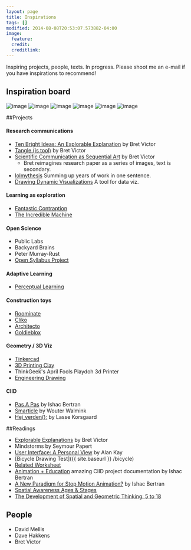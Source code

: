 ```yaml
---
layout: page
title: Inspirations 
tags: []
modified: 2014-08-08T20:53:07.573882-04:00
image:
  feature:
  credit: 
  creditlink: 
---
```


Inspiring projects, people, texts. In progress. Please shoot me an e-mail if you have inspirations to recommend! 

## Inspiration board

![image]({{site.baseurl}}/images/inspirations/pasapas.jpg)
![image]({{site.baseurl}}/images/inspirations/minecraft.jpg)
![image]({{site.baseurl}}/images/inspirations/tinkercad.jpg)
![image]({{site.baseurl}}/images/inspirations/goldieblox.jpg)
![image]({{site.baseurl}}/images/inspirations/riftsketch.png)
![image]({{site.baseurl}}/images/inspirations/lego.png)

##Projects

#### Research communications
*   [Ten Bright Ideas: An Explorable Explanation](http://worrydream.com/TenBrighterIdeas/) by Bret Victor
*   [Tangle (js tool)](http://worrydream.com/Tangle/) by Bret Victor
*   [Scientific Communication as Sequential Art](http://worrydream.com/ScientificCommunicationAsSequentialArt/) by Bret Victor
    -    Bret reimagines research paper as a series of images, text is secondary.
*   [lolmythesis](http://lolmythesis.com/) Summing up years of work in one sentence.
*   [Drawing Dynamic Visualizations](https://vimeo.com/66085662) A tool for data viz.

#### Learning as exploration
*   [Fantastic Contraption](http://www.fantasticcontraption.net/)
*   [The Incredible Machine](https://www.youtube.com/watch?v=0a50Qr4a-uU)

#### Open Science
*   Public Labs
*   Backyard Brains
*   Peter Murray-Rust
*   [Open Syllabus Project](http://opensyllabusproject.org/about/)

#### Adaptive Learning
*   [Perceptual Learning](http://www.gse.upenn.edu/plmstudy/about/perceptual-learning)

#### Construction toys
*   [Roominate](http://www.roominatetoy.com/press/)
*   [Cliko](https://www.youtube.com/watch?v=RxjzrGSSJQk)
*   [Architecto](https://www.youtube.com/watch?v=-Lp7vAsEwME)
*   [Goldieblox](http://www.pinterest.com/goldiebloxinc/)

#### Geometry / 3D Viz
*   [Tinkercad](https://tinkercad.com/)
*   [3D Printing Clay](http://oliviervanherpt.com/)
*   ThinkGeek's April Fools Playdoh 3d Printer
*   [Engineering Drawing](http://www.me.umn.edu/courses/me2011/handouts/drawing/blanco-tutorial.html)


#### CIID

- [Pas A Pas](http://pasapas-project.com/s) by Ishac Bertran
- [Smarticle](http://portfolio.walmink.com/smarticle.php) by Wouter Walmink
- [Hej_verden();](http://ciid.dk/education/portfolio/idp13/courses/final-projects-2013/hej_verden/) by Lasse Korsgaard

##Readings
* [Explorable Explanations](http://worrydream.com/ExplorableExplanations/) by Bret Victor
* Mindstorms by Seymour Papert
* [User Interface: A Personal View](http://proteus.fau.edu/practicum/texts/kay.pdf) by Alan Kay
* [Bicycle Drawing Test]({{ site.baseurl }} /bicycle)
* [Related Worksheet](http://www.mit.edu/~ebakke/research/related_worksheets_chi2011.pdf)
* [Animation + Education](http://blog.ishback.com/?p=468) amazing CIID project documentation by Ishac Bertran
* [A New Paradigm for Stop Motion Animation?](http://blog.ishback.com/?p=503) by Ishac Bertran
* [Spatial Awareness Ages & Stages](http://www.scholastic.com/teachers/article/ages-stages-all-about-body-awareness)
* [The Development of Spatial and Geometric Thinking: 5 to 18](http://nrich.maths.org/2483)

## People

- David Mellis
- Dave Hakkens
- Bret Victor


